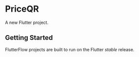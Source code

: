 # PriceQR

A new Flutter project.

## Getting Started

FlutterFlow projects are built to run on the Flutter _stable_ release.
